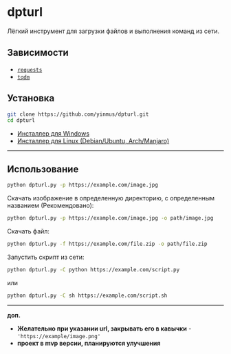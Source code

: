 # dpturl

Лёгкий инструмент для загрузки файлов и выполнения команд из сети.

## Зависимости
- [`requests`](https://pypi.org/project/requests/)
- [`tqdm`](https://pypi.org/project/tqdm/)

## Установка
```bash
git clone https://github.com/yinmus/dpturl.git
cd dpturl
```

- [Инсталлер для Windows](installer.bat)
- [Инсталлер для Linux (Debian/Ubuntu, Arch/Manjaro)](installer.sh)



___

## Использование
```bash
python dpturl.py -p https://example.com/image.jpg
```
Скачать изображение в определенную директорию, с определенным названием (Рекомендовано):
```sh
python dpturl.py -p https://example.com/image.jpg -o path/image.jpg
```

Cкачать файл:
```bash
python dpturl.py -f https://example.com/file.zip -o path/file.zip
```
Запустить скрипт из сети:
```bash
python dpturl.py -C python https://example.com/script.py
```
или
```bash
python dpturl.py -C sh https://example.com/script.sh
```
___
**доп.**
- **Желательно при указании url, закрывать его в кавычки** - `'https://example/image.png'`
- **проект в mvp версии, планируются улучшения**
